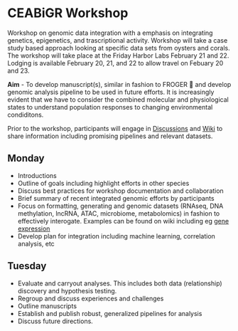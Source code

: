 # CEABiGR Workshop
Workshop on genomic data integration with a emphasis on integrating genetics, epigenetics, and trascriptional activity.
Workshop will take a case study based approach looking at specific data sets from oysters and corals. The workshop will take place at the Friday Harbor Labs February 21 and 22. Lodging is available February 20, 21, and 22 to allow travel on Febuary 20 and 23. 

**Aim** - To develop manuscript(s), similar in fashion to FROGER 🐸 and develop genomic analysis pipeline to be used in future efforts. It is increasingly evident that we have to consider the combined molecular and physiological states to understand population responses to changing environmental condiditons. 



Prior to the workshop, participants will engage in [Discussions](https://github.com/sr320/ceabigr/discussions) and [Wiki](https://github.com/sr320/ceabigr/wiki) to share information including promising pipelines and relevant datasets. 


## Monday
- Introductions
- Outline of goals including highlight efforts in other species
- Discuss best practices for workshop documentation and collaboration
- Brief summary of recent integrated genomic efforts by participants
- Focus on formatting, generating and genomic datasets (RNAseq, DNA methylation, lncRNA, ATAC, microbiome, metabolomics) in fashion to effectively interogate. Examples can be found on wiki including eg [gene expression](https://github.com/sr320/ceabigr/wiki/Gene-Expression-Data-Types)
- Develop plan for integration including machine learning, correlation analysis, etc

## Tuesday 
- Evaluate and carryout analyses. This includes both data (relationship) discovery and hypothesis testing.
- Regroup and discuss experiences and challenges
- Outline manuscripts
- Establish and publish robust, generalized pipelines for analysis
- Discuss future directions.















